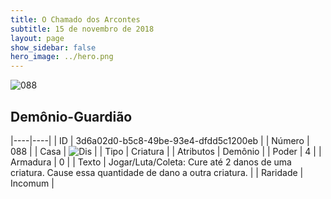 ```yaml
---
title: O Chamado dos Arcontes
subtitle: 15 de novembro de 2018
layout: page
show_sidebar: false
hero_image: ../hero.png
---
```


![088](https://cdn.keyforgegame.com/media/card_front/pt/341_088_W95JX5C22HW7_pt.png)

## Demônio-Guardião

|----|----|
| ID | 3d6a02d0-b5c8-49be-93e4-dfdd5c1200eb |
| Número | 088 |
| Casa | ![Dis](https://archonarcana.com/images/thumb/e/e8/Dis.png/22px-Dis.png "Dis") |
| Tipo | Criatura |
| Atributos | Demônio |
| Poder | 4 |
| Armadura | 0 |
| Texto | Jogar/Luta/Coleta: Cure até 2 danos de uma criatura. Cause essa quantidade de dano a outra criatura. |
| Raridade | Incomum |
